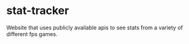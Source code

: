 # stat-tracker
Website that uses publicly available apis to see stats from a variety of different fps games.
